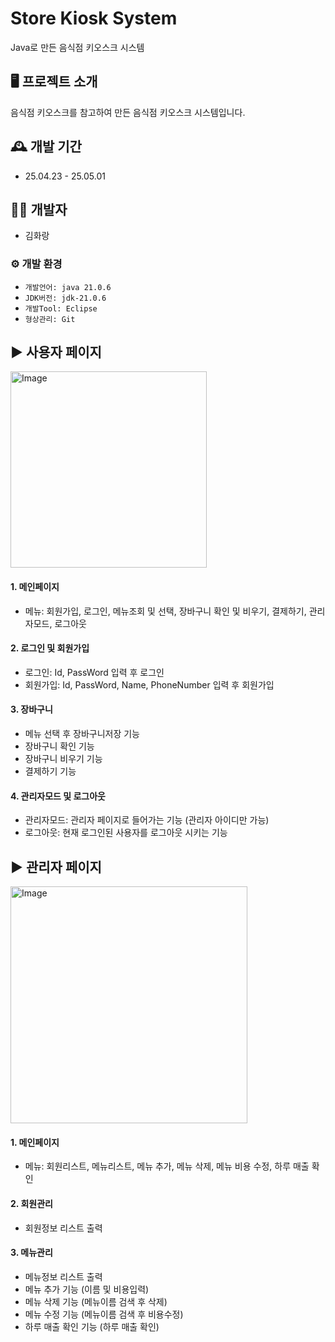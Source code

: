 
# Store Kiosk System
Java로 만든 음식점 키오스크 시스템

## 🖥️ 프로젝트 소개
음식점 키오스크를 참고하여 만든 음식점 키오스크 시스템입니다.
<br>

## 🕰️ 개발 기간
* 25.04.23 - 25.05.01

## 👦🏻 개발자
 - 김화랑

### ⚙️ 개발 환경
- `개발언어: java 21.0.6`
- `JDK버전: jdk-21.0.6`
- `개발Tool: Eclipse`
- `형상관리: Git`

## ▶ 사용자 페이지
<img width="314" alt="Image" src="https://github.com/user-attachments/assets/96fbe680-2e9e-44f5-9283-a1cdc5f6d47e" />

#### 1. 메인페이지 
- 메뉴: 회원가입, 로그인, 메뉴조회 및 선택, 장바구니 확인 및 비우기, 결제하기, 관리자모드, 로그아웃

#### 2. 로그인 및 회원가입
- 로그인: Id, PassWord 입력 후 로그인
- 회원가입: Id, PassWord, Name, PhoneNumber 입력 후 회원가입

#### 3. 장바구니
- 메뉴 선택 후 장바구니저장 기능
- 장바구니 확인 기능
- 장바구니 비우기 기능
- 결제하기 기능

#### 4. 관리자모드 및 로그아웃
- 관리자모드: 관리자 페이지로 들어가는 기능 (관리자 아이디만 가능)
- 로그아웃: 현재 로그인된 사용자를 로그아웃 시키는 기능
  
## ▶ 관리자 페이지
<img width="379" alt="Image" src="https://github.com/user-attachments/assets/316ae261-e1c6-4824-afe6-a13f0a33ecae" />

#### 1. 메인페이지 
- 메뉴: 회원리스트, 메뉴리스트, 메뉴 추가, 메뉴 삭제, 메뉴 비용 수정, 하루 매출 확인

#### 2. 회원관리
- 회원정보 리스트 출력

#### 3. 메뉴관리
- 메뉴정보 리스트 출력
- 메뉴 추가 기능 (이름 및 비용입력)
- 메뉴 삭제 기능 (메뉴이름 검색 후 삭제)
- 메뉴 수정 기능 (메뉴이름 검색 후 비용수정)
- 하루 매출 확인 기능 (하루 매출 확인) 
